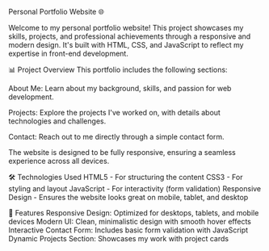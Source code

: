 Personal Portfolio Website 🌐

Welcome to my personal portfolio website! This project showcases my skills, projects, and professional achievements through a responsive and modern design. It's built with HTML, CSS, and JavaScript to reflect my expertise in front-end development.

📊 Project Overview
This portfolio includes the following sections:

About Me: Learn about my background, skills, and passion for web development.

Projects: Explore the projects I've worked on, with details about technologies and challenges.

Contact: Reach out to me directly through a simple contact form.

The website is designed to be fully responsive, ensuring a seamless experience across all devices.

🛠️ Technologies Used
HTML5 - For structuring the content
CSS3 - For styling and layout
JavaScript - For interactivity (form validation)
Responsive Design - Ensures the website looks great on mobile, tablet, and desktop

🚀 Features
Responsive Design: Optimized for desktops, tablets, and mobile devices
Modern UI: Clean, minimalistic design with smooth hover effects
Interactive Contact Form: Includes basic form validation with JavaScript
Dynamic Projects Section: Showcases my work with project cards
